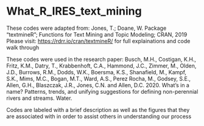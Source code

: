 # What_R_IRES_text_mining

These codes were adapted from: 
Jones, T.; Doane, W. Package “textmineR”; Functions for Text Mining and Topic Modeling; CRAN, 2019 
Please visit: https://rdrr.io/cran/textmineR/ for full explainations and code walk through

These codes were used in the research paper: 
Busch, M.H., Costigan, K.H., Fritz, K.M., Datry, T., Krabbenhoft, C.A., Hammond, J.C., Zimmer, M., Olden, J.D., Burrows, R.M., 
Dodds, W.K., Boersma, K.S., Shanafield, M., Kampf, S.K., Mims, M.C., Bogan, M.T., Ward, A.S., Perez Rocha, M., Godsey, S.E., 
Allen, G.H., Blaszczak, J.R., Jones, C.N. and Allen, D.C. 2020. What’s in a name? Patterns, trends, and unifying suggestions 
for defining non-perennial rivers and streams. Water.

Codes are labeled with a brief description as well as the figures that they are associated with in order to assist others in understanding our process
